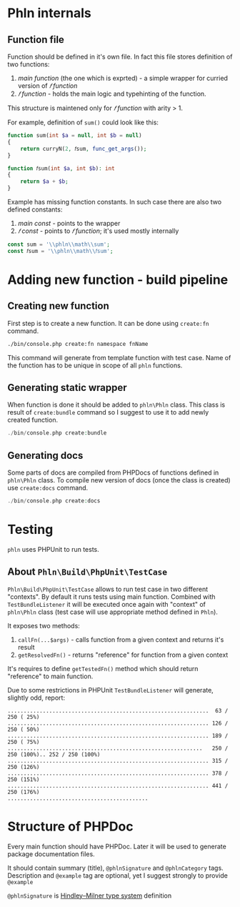 # Phln internals

## Function file

Function should be defined in it's own file. In fact this file stores definition of two functions:

1. *main function* (the one which is exprted) - a simple wrapper for curried version of *𝑓 function*
2. *𝑓 function* - holds the main logic and typehinting of the function.

This structure is maintened only for *𝑓 function* with arity > 1.

For example, definition of `sum()` could look like this:

```php
function sum(int $a = null, int $b = null)
{
    return curryN(2, 𝑓sum, func_get_args());
}

function 𝑓sum(int $a, int $b): int
{
    return $a + $b;
}
```

Example has missing function constants. In such case there are also two defined constants:

1. *main const* - points to the wrapper
2. *𝑓 const* - points to *𝑓 function*; it's used mostly internally

```php
const sum = '\\phln\\math\\sum';
const 𝑓sum = '\\phln\\math\\𝑓sum';
```

# Adding new function - build pipeline

## Creating new function

First step is to create a new function. It can be done using `create:fn` command.

```bash
./bin/console.php create:fn namespace fnName
```

This command will generate from template function with test case.
Name of the function has to be unique in scope of all `phln` functions.

## Generating static wrapper

When function is done it should be added to `phln\Phln` class.
This class is result of `create:bundle` command so I suggest to use it to add newly created function.

```php
./bin/console.php create:bundle
```

## Generating docs

Some parts of docs are compiled from PHPDocs of functions defined in `phln\Phln` class.
To compile new version of docs (once the class is created) use `create:docs` command.

```php
./bin/console.php create:docs
```

# Testing

`phln` uses PHPUnit to run tests.

## About `Phln\Build\PhpUnit\TestCase`

`Phln\Build\PhpUnit\TestCase` allows to run test case in two different "contexts". By default it runs tests using main function. Combined with `TestBundleListener` it will be executed once again with "context" of `phln\Phln` class (test case will use appropriate method defined in `Phln`).

It exposes two methods:
1. `callFn(...$args)` - calls function from a given context and returns it's result
2. `getResolvedFn()` - returns "reference" for function from a given context

It's requires to define `getTestedFn()` method which should return "reference" to main function.

Due to some restrictions in PHPUnit `TestBundleListener` will generate, slightly odd, report:

```
...............................................................  63 / 250 ( 25%)
............................................................... 126 / 250 ( 50%)
............................................................... 189 / 250 ( 75%)
.............................................................   250 / 250 (100%).. 252 / 250 (100%)
............................................................... 315 / 250 (126%)
............................................................... 378 / 250 (151%)
............................................................... 441 / 250 (176%)
............................................
```

# Structure of PHPDoc

Every main function should have PHPDoc. Later it will be used to generate package documentation files.

It should contain summary (title), `@phlnSignature` and `@phlnCategory` tags.
Description and `@example` tag are optional, yet I suggest strongly to provide `@example`

`@phlnSignature` is [Hindley–Milner type system](https://en.wikipedia.org/wiki/Hindley%E2%80%93Milner_type_system) definition
